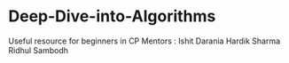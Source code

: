# Deep-Dive-into-Algorithms
Useful resource for beginners in CP
Mentors :
Ishit Darania
Hardik Sharma 
Ridhul Sambodh
